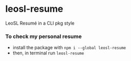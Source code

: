 # leosl-resume
LeoSL Resumé in a CLI pkg style

### To check my personal resume
* install the package with `npm i --global leosl-resume`
* then, in terminal run `leosl-resume`
